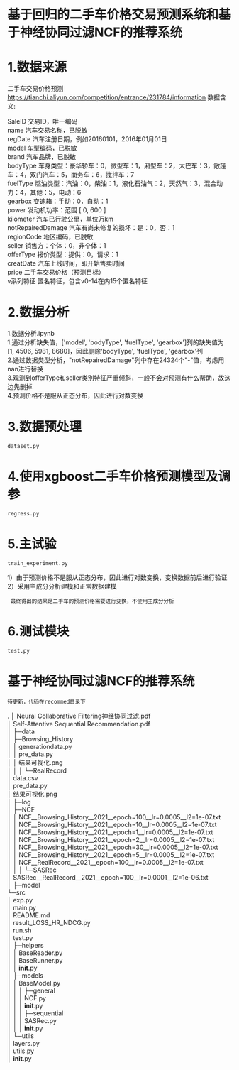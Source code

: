 # 基于回归的二手车价格交易预测系统和基于神经协同过滤NCF的推荐系统

# 1.数据来源  
二手车交易价格预测  	
https://tianchi.aliyun.com/competition/entrance/231784/information
数据含义:  

SaleID	交易ID，唯一编码  
name	汽车交易名称，已脱敏  
regDate	汽车注册日期，例如20160101，2016年01月01日  
model	车型编码，已脱敏  
brand	汽车品牌，已脱敏  
bodyType	车身类型：豪华轿车：0，微型车：1，厢型车：2，大巴车：3，敞篷车：4，双门汽车：5，商务车：6，搅拌车：7  
fuelType	燃油类型：汽油：0，柴油：1，液化石油气：2，天然气：3，混合动力：4，其他：5，电动：6  
gearbox	变速箱：手动：0，自动：1  
power	发动机功率：范围 [ 0, 600 ]  
kilometer	汽车已行驶公里，单位万km  
notRepairedDamage	汽车有尚未修复的损坏：是：0，否：1  
regionCode	地区编码，已脱敏  
seller	销售方：个体：0，非个体：1  
offerType	报价类型：提供：0，请求：1  
creatDate	汽车上线时间，即开始售卖时间  
price	二手车交易价格（预测目标）  
v系列特征	匿名特征，包含v0-14在内15个匿名特征  

# 2.数据分析   
1.数据分析.ipynb  
1.通过分析缺失值，['model', 'bodyType', 'fuelType', 'gearbox']列的缺失值为 [1, 4506, 5981, 8680]，因此删除'bodyType', 'fuelType', 'gearbox'列   
2.通过数据类型分析，"notRepairedDamage"列中存在24324个"-"值，考虑用nan进行替换   
3.观测到offerType和seller类别特征严重倾斜，一般不会对预测有什么帮助，故这边先删掉   
4.预测价格不是服从正态分布，因此进行对数变换  
	
# 3.数据预处理 
	dataset.py

# 4.使用xgboost二手车价格预测模型及调参 

	regress.py  

# 5.主试验 
	train_experiment.py

  1）由于预测价格不是服从正态分布，因此进行对数变换，变换数据前后进行验证  
  2）采用主成分分析建模和正常数据建模  
  
     最终得出的结果是二手车的预测价格需要进行变换，不使用主成分分析
  
# 6.测试模块 
	test.py
	
# 基于神经协同过滤NCF的推荐系统
	待更新，代码在recommed目录下
.
│  Neural Collaborative Filtering神经协同过滤.pdf  
│  Self-Attentive Sequential Recommendation.pdf  
│
├─data  
│  ├─Browsing_History  
│  │      generationdata.py  
│  │      pre_data.py  
│  │      结果可视化.png  
│  │
│  └─RealRecord  
│          data.csv  
│          pre_data.py  
│          结果可视化.png  
│
├─log  
│  ├─NCF  
│  │      NCF__Browsing_History__2021__epoch=100__lr=0.0005__l2=1e-07.txt  
│  │      NCF__Browsing_History__2021__epoch=10__lr=0.0005__l2=1e-07.txt  
│  │      NCF__Browsing_History__2021__epoch=1__lr=0.0005__l2=1e-07.txt  
│  │      NCF__Browsing_History__2021__epoch=2__lr=0.0005__l2=1e-07.txt  
│  │      NCF__Browsing_History__2021__epoch=30__lr=0.0005__l2=1e-07.txt  
│  │      NCF__Browsing_History__2021__epoch=5__lr=0.0005__l2=1e-07.txt  
│  │      NCF__RealRecord__2021__epoch=100__lr=0.0005__l2=1e-07.txt  
│  │
│  └─SASRec  
│          SASRec__RealRecord__2021__epoch=100__lr=0.0001__l2=1e-06.txt  
│
├─model  
└─src  
    │  exp.py  
    │  main.py  
    │  README.md  
    │  result_LOSS_HR_NDCG.py  
    │  run.sh  
    │  test.py  
    │
    ├─helpers  
    │  │  BaseReader.py  
    │  │  BaseRunner.py  
    │  │  __init__.py  
    │
    ├─models  
    │  │  BaseModel.py  
    │  │
    │  ├─general  
    │  │  │  NCF.py  
    │  │  │  __init__.py  
    │  │
    │  ├─sequential  
    │  │  │  SASRec.py  
    │  │  │  __init__.py  
    │
    └─utils  
        │  layers.py  
        │  utils.py  
        │  __init__.py  
	
